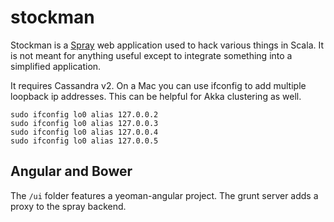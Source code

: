 # stockman

Stockman is a [Spray](http://spray.io) web application used to hack various things in Scala. It is not meant for anything useful except to integrate something into a simplified application.

It requires Cassandra v2. On a Mac you can use ifconfig to
add multiple loopback ip addresses. This can be helpful for
Akka clustering as well.

```
sudo ifconfig lo0 alias 127.0.0.2
sudo ifconfig lo0 alias 127.0.0.3
sudo ifconfig lo0 alias 127.0.0.4
sudo ifconfig lo0 alias 127.0.0.5
```

## Angular and Bower

The ```/ui``` folder features a yeoman-angular project. The
grunt server adds a proxy to the spray backend.
